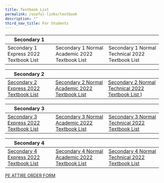 ```yaml
---
title: Textbook List
permalink: /useful-links/textbook
description: ""
third_nav_title: For Students
---
```

| Secondary 1 |  |  |
| -------- | -------- | -------- |
| Secondary 1 Express 2022 Textbook List    | Secondary 1 Normal Academic 2022 Textbook List     | Secondary 1 Normal Technical 2022 Textbook List    |

| Secondary 2 |  |  |
| -------- | -------- | -------- |
| [Secondary 2 Express 2022 Textbook List](https://andersonsec.moe.edu.sg/qql/slot/u481/S2%20EXP_22-10-2021.pdf)  | [Secondary 2 Normal Academic 2022 Textbook List   ](files/S2%20NA_22-10-2021.pdf)  | [Secondary 2 Normal Technical 2022 Textbook List  ](/files/S2%20NT_22-10-2021.pdf))  |


| Secondary 3 |  |  |
| -------- | -------- | -------- |
| [Secondary 3 Express 2022 Textbook List](/files/S3%20EXP_22-10-2021.pdf)  | [Secondary 3 Normal Academic 2022 Textbook List](/files/S3%20NA_22-10-2021.pdf)  | [Secondary 3 Normal Technical 2022 Textbook List](/files/S3%20NT_22-10-2021.pdf)  |


| Secondary 4 |  |  |
| -------- | -------- | -------- |
|[Secondary 4 Express 2022 Textbook List](/files/S4%20EXP_22-10-2021.pdf)  | [Secondary 4 Normal Academic 2022 Textbook List](/files/S4%20NA_22-10-2021.pdf) | [Secondary 4 Normal Technical 2022 Textbook List](/files/S4%20NT_22-10-2021.pdf)  |


[PE ATTIRE ORDER FORM](https://andersonsec.moe.edu.sg/qql/slot/u481/PE%20ATTIRE%20ORDER%20FORM%20003.pdf)